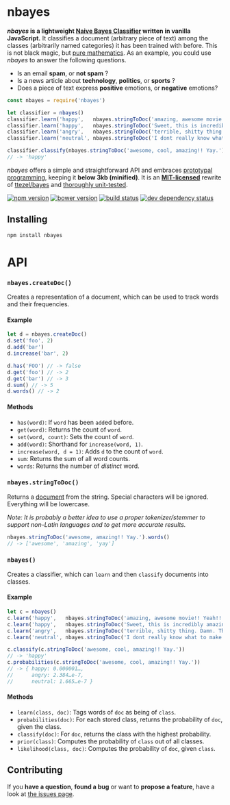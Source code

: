 # nbayes

***nbayes* is a lightweight [Naive Bayes Classifier](https://www.youtube.com/watch?v=DdYSMwEWbd4) written in vanilla JavaScript.** It classifies a document (arbitrary piece of text) among the classes (arbitrarily named categories) it has been trained with before. This is not black magic, but [pure mathematics](https://www.youtube.com/watch?v=DdYSMwEWbd4). As an example, you could use *nbayes* to answer the following questions.

- Is an email **spam**, or **not spam** ?
- Is a news article about **technology**, **politics**, or **sports** ?
- Does a piece of text express **positive** emotions, or **negative** emotions?

```javascript
const nbayes = require('nbayes')

let classifier = nbayes()
classifier.learn('happy',   nbayes.stringToDoc('amazing, awesome movie!! Yeah!! Oh boy.'))
classifier.learn('happy',   nbayes.stringToDoc('Sweet, this is incredibly amazing, perfect, great!!'))
classifier.learn('angry',   nbayes.stringToDoc('terrible, shitty thing. Damn. This Sucks!!'))
classifier.learn('neutral', nbayes.stringToDoc('I dont really know what to make of this.'))

classifier.classify(nbayes.stringToDoc('awesome, cool, amazing!! Yay.'))
// -> 'happy'
```

*nbayes* offers a simple and straightforward API and embraces [prototypal programming](http://davidwalsh.name/javascript-objects-deconstruction#simpler-object-object), keeping it **below 3kb (minified)**. It is an **[MIT-licensed](LICENSE)** rewrite of [ttezel/bayes](https://github.com/ttezel/bayes) and [thoroughly unit-tested](test/).

[![npm version](https://img.shields.io/npm/v/nbayes.svg)](https://www.npmjs.com/package/nbayes)
[![bower version](https://img.shields.io/bower/v/nbayes.svg)](bower.json)
[![build status](https://img.shields.io/travis/derhuerst/velo.svg)](https://travis-ci.org/derhuerst/velo)
[![dev dependency status](https://img.shields.io/david/dev/derhuerst/velo.svg)](https://david-dm.org/derhuerst/velo#info=devDependencies)


## Installing

```
npm install nbayes
```


# API


### `nbayes.createDoc()`

Creates a representation of a document, which can be used to track words and their frequencies.

#### Example

```js
let d = nbayes.createDoc()
d.set('foo', 2)
d.add('bar')
d.increase('bar', 2)

d.has('FOO') // -> false
d.get('foo') // -> 2
d.get('bar') // -> 3
d.sum() // -> 5
d.words() // -> 2
```

#### Methods

- `has(word)`: If `word` has been `add`ed before.
- `get(word)`: Returns the count of `word`.
- `set(word, count)`: Sets the count of `word`.
- `add(word)`: Shorthand for `increase(word, 1)`.
- `increase(word, d = 1)`: Adds `d` to the count of `word`.
- `sum`: Returns the sum of all word counts.
- `words`: Returns the number of *distinct* word.


### `nbayes.stringToDoc()`

Returns a [document](#nbayescreatedoc) from the string. Special characters will be ignored. Everything will be lowercase.

*Note: It is probably a better idea to use a proper tokenizer/stemmer to support non-Latin languages and to get more accurate results.*

```js
nbayes.stringToDoc('awesome, amazing!! Yay.').words()
// -> ['awesome', 'amazing', 'yay']
```


### `nbayes()`

Creates a classifier, which can `learn` and then `classify` documents into classes.

#### Example

```js
let c = nbayes()
c.learn('happy',   nbayes.stringToDoc('amazing, awesome movie!! Yeah!! Oh boy.'))
c.learn('happy',   nbayes.stringToDoc('Sweet, this is incredibly amazing, perfect, great!!'))
c.learn('angry',   nbayes.stringToDoc('terrible, shitty thing. Damn. This Sucks!!'))
c.learn('neutral', nbayes.stringToDoc('I dont really know what to make of this.'))

c.classify(c.stringToDoc('awesome, cool, amazing!! Yay.'))
// -> 'happy'
c.probabilities(c.stringToDoc('awesome, cool, amazing!! Yay.'))
// -> { happy: 0.000001…,
//      angry: 2.384…e-7,
//      neutral: 1.665…e-7 }
```

#### Methods

- `learn(class, doc)`: Tags words of `doc` as being of `class`.
- `probabilities(doc)`: For each stored class, returns the probability of `doc`, given the class.
- `classify(doc)`: For `doc`, returns the class with the highest probability.
- `prior(class)`: Computes the probability of `class` out of all classes.
- `likelihood(class, doc)`: Computes the probability of `doc`, given `class`.



## Contributing

If you **have a question**, **found a bug** or want to **propose a feature**, have a look at [the issues page](https://github.com/derhuerst/nbayes/issues).
